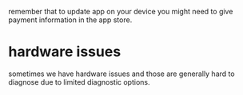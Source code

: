 remember that to update app on your device you might need to give payment information in the app store. 
# hardware issues
sometimes we have hardware issues and those are generally hard to diagnose due to limited diagnostic options. 
